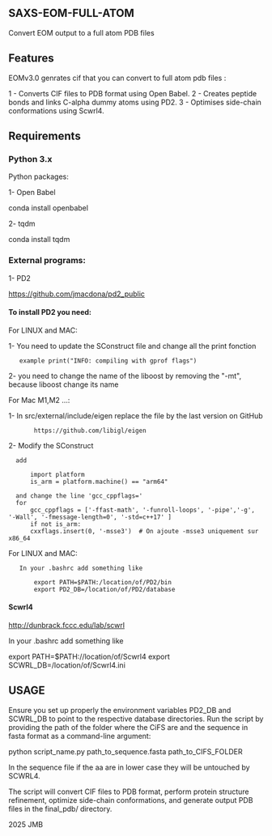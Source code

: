 ## SAXS-EOM-FULL-ATOM

Convert EOM output to a full atom PDB files 

## Features
EOMv3.0 genrates cif that you can convert to full atom pdb files :

1 - Converts CIF files to PDB format using Open Babel.
2 - Creates peptide bonds and links C-alpha dummy atoms using PD2.
3 - Optimises side-chain conformations using Scwrl4.

## Requirements
  ### Python 3.x
  
  Python packages:
  
1- Open Babel

  conda install openbabel

2- tqdm

  conda install tqdm

  ### External programs:  
    
 1- PD2

https://github.com/jmacdona/pd2_public

  #### To install PD2 you need:
   
   For LINUX and MAC:
   
 1- You need to update the SConstruct file and change all the print fonction
       
       example print("INFO: compiling with gprof flags")
  
 2- you need to change the name of the liboost by removing the "-mt", because liboost change its name
       
 For Mac M1,M2 ...:
  
 1- In src/external/include/eigen replace the file by the last version on GitHub

           https://github.com/libigl/eigen
           
 2- Modify the SConstruct
 
      add 

          import platform
          is_arm = platform.machine() == "arm64"
      
      and change the line 'gcc_cppflags='
      for 
          gcc_cppflags = ['-ffast-math', '-funroll-loops', '-pipe','-g', '-Wall', '-fmessage-length=0', '-std=c++17' ]
          if not is_arm:
          cxxflags.insert(0, '-msse3')  # On ajoute -msse3 uniquement sur x86_64
      
  For LINUX and MAC:

       In your .bashrc add something like

           export PATH=$PATH:/location/of/PD2/bin
           export PD2_DB=/location/of/PD2/database
           
 #### Scwrl4

 http://dunbrack.fccc.edu/lab/scwrl

 In your .bashrc add something like 
 
 export PATH=$PATH://location/of/Scwrl4
 export SCWRL_DB=/location/of/Scwrl4.ini

## USAGE 
 Ensure you set up properly the environment variables PD2_DB and SCWRL_DB to point to the respective database directories.
 Run the script by providing the path of the folder where the CiFS are and the sequence in fasta format as a command-line argument:

 python script_name.py path_to_sequence.fasta path_to_CIFS_FOLDER

 In the sequence file if the aa are in lower case they will be untouched by SCWRL4.

 The script will convert CIF files to PDB format, perform protein structure refinement, optimize side-chain conformations, and generate output PDB files 
 in the final_pdb/ directory.

2025 JMB

